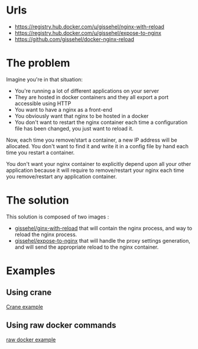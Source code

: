 # Urls

* https://registry.hub.docker.com/u/gissehel/nginx-with-reload
* https://registry.hub.docker.com/u/gissehel/expose-to-nginx
* https://github.com/gissehel/docker-nginx-reload

# The problem

Imagine you're in that situation:
* You're running a lot of different applications on your server
* They are hosted in docker containers and they all export a port accessible using HTTP
* You want to have a nginx as a front-end
* You obviously want that nginx to be hosted in a docker
* You don't want to restart the nginx container each time a configuration file has been changed, you just want to reload it.

Now, each time you remove/start a container, a new IP address will be allocated. You don't want to find it and write it in a config file by hand each time you restart a container.

You don't want your nginx container to explicitly depend upon all your other application because it will require to remove/restart your nginx each time you remove/restart any application container.

# The solution

This solution is composed of two images :
* [gissehel/ginx-with-reload](https://registry.hub.docker.com/u/gissehel/nginx-with-reload) that will contain the nginx process, and way to reload the nginx process.
* [gissehel/expose-to-nginx](https://registry.hub.docker.com/u/gissehel/expose-to-nginx) that will handle the proxy settings generation, and will send the appropriate reload to the nginx container.

# Examples

## Using crane
[Crane example](examples/crane)

## Using raw docker commands
[raw docker example](examples/raw)



